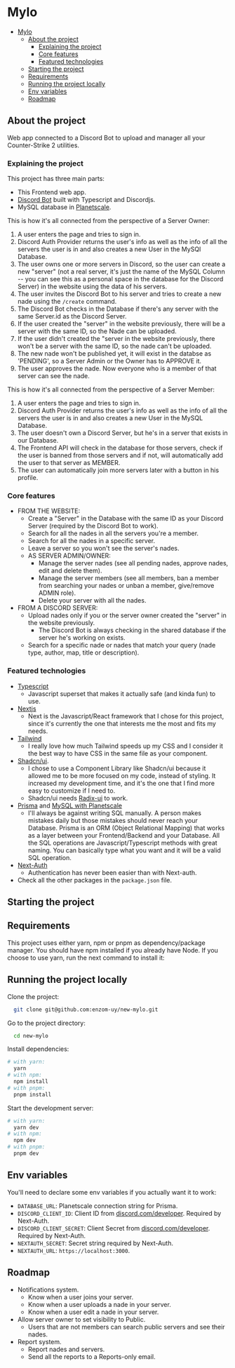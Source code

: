 # Mylo

<!--toc:start-->
- [Mylo](#mylo)
  - [About the project](#about-the-project)
    - [Explaining the project](#explaining-the-project)
    - [Core features](#core-features)
    - [Featured technologies](#featured-technologies)
  - [Starting the project](#starting-the-project)
  - [Requirements](#requirements)
  - [Running the project locally](#running-the-project-locally)
  - [Env variables](#env-variables)
  - [Roadmap](#roadmap)

## About the project

Web app connected to a Discord Bot to upload and manager all your Counter-Strike 2 utilities.

<!-- Explaining the project -->

### Explaining the project

This project has three main parts:

- This Frontend web app.
- [Discord Bot](https://github.com/enzom-uy/mylonades-bot) built with Typescript and Discordjs.
- MySQL database in [Planetscale](https://planetscale.com).

This is how it's all connected from the perspective of a Server Owner:

1. A user enters the page and tries to sign in.
2. Discord Auth Provider returns the user's info as well as the info of all the servers the user is in and also creates a new User in the MySQl Database.
3. The user owns one or more servers in Discord, so the user can create a new "server" (not a real server, it's just the name of the MySQL Column -- you can see this as a personal space in the database for the Discord Server) in the website using the data of his servers.
4. The user invites the Discord Bot to his server and tries to create a new nade using the `/create` command.
5. The Discord Bot checks in the Database if there's any server with the same Server.id as the Discord Server.
6. If the user created the "server" in the website previously, there will be a server with the same ID, so the Nade can be uploaded.
7. If the user didn't created the "server in the website previously, there won't be a server with the same ID, so the nade can't be uploaded.
8. The new nade won't be published yet, it will exist in the databse as 'PENDING', so a Server Admin or the Owner has to APPROVE it.
9. The user approves the nade. Now everyone who is a member of that server can see the nade.

This is how it's all connected from the perspective of a Server Member:

1. A user enters the page and tries to sign in.
2. Discord Auth Provider returns the user's info as well as the info of all the servers the user is in and also creates a new User in the MySQL Database.
3. The user doesn't own a Discord Server, but he's in a server that exists in our Database.
4. The Frontend API will check in the database for those servers, check if the user is banned from those servers and if not, will automatically add the user to that server as MEMBER.
5. The user can automatically join more servers later with a button in his profile.

### Core features

- FROM THE WEBSITE:
  - Create a "Server" in the Database with the same ID as your Discord Server (required by the Discord Bot to work).
  - Search for all the nades in all the servers you're a member.
  - Search for all the nades in a specific server.
  - Leave a server so you won't see the server's nades.
  - AS SERVER ADMIN/OWNER:
    - Manage the server nades (see all pending nades, approve nades, edit and delete them).
    - Manage the server members (see all members, ban a member from searching your nades or unban a member, give/remove ADMIN role).
    - Delete your server with all the nades.
- FROM A DISCORD SERVER:
  - Upload nades only if you or the server owner created the "server" in the website previously.
    - The Discord Bot is always checking in the shared database if the server he's working on exists.
  - Search for a specific nade or nades that match your query (nade type, author, map, title or description).

<!-- TechStack -->

### Featured technologies

- [Typescript](https://www.typescriptlang.org/)
  - Javascript superset that makes it actually safe (and kinda fun) to use.
- [Nextjs](https://nextjs.org/)
  - Next is the Javascript/React framework that I chose for this project, since it's currently the one that interests me the most and fits my needs.
- [Tailwind](https://tailwindcss.com/)
  - I really love how much Tailwind speeds up my CSS and I consider it the best way to have CSS in the same file as your component.
- [Shadcn/ui](https://ui.shadcn.com/).
  - I chose to use a Component Library like Shadcn/ui because it allowed me to be more focused on my code, instead of styling. It increased my development time, and it's the one that I find more easy to customize if I need to.
  - Shadcn/ui needs [Radix-ui](https://www.radix-ui.com/) to work.
- [Prisma](https://www.prisma.io/) and [MySQL with Planetscale](https://planetscale.com/)
  - I'll always be against writing SQL manually. A person makes mistakes daily but those mistakes should never reach your Database. Prisma is an ORM (Object Relational Mapping) that works as a layer between your Frontend/Backend and your Database. All the SQL operations are Javascript/Typescript methods with great naming. You can basically type what you want and it will be a valid SQL operation.
- [Next-Auth](https://next-auth.js.org/)
  - Authentication has never been easier than with Next-auth.
- Check all the other packages in the `package.json` file.

<!-- Getting Started -->

## Starting the project

<!-- Requirements -->

## Requirements

This project uses either yarn, npm or pnpm as dependency/package manager. You should have npm installed if you already have Node. If you choose to use yarn, run the next command to install it:

<!-- Run Locally -->

## Running the project locally

Clone the project:

```bash
  git clone git@github.com:enzom-uy/new-mylo.git
```

Go to the project directory:

```bash
  cd new-mylo
```

Install dependencies:

```bash
# with yarn:
  yarn
# with npm:
  npm install
# with pnpm:
  pnpm install
```

Start the development server:

```bash
# with yarn:
  yarn dev
# with npm:
  npm dev
# with pnpm:
  pnpm dev
```

## Env variables

You'll need to declare some env variables if you actually want it to work:

- `DATABASE_URL`: Planetscale connection string for Prisma.
- `DISCORD_CLIENT_ID`: Client ID from [discord.com/developer](https://discord.com/developers). Required by Next-Auth.
- `DISCORD_CLIENT_SECRET`: Client Secret from [discord.com/developer](https://discord.com/developers). Required by Next-Auth.
- `NEXTAUTH_SECRET`: Secret string required by Next-Auth.
- `NEXTAUTH_URL`: `https://localhost:3000`.

## Roadmap

- Notifications system.
  - Know when a user joins your server.
  - Know when a user uploads a nade in your server.
  - Know when a user edit a nade in your server.
- Allow server owner to set visibility to Public.
  - Users that are not members can search public servers and see their nades.
- Report system.
  - Report nades and servers.
  - Send all the reports to a Reports-only email.
